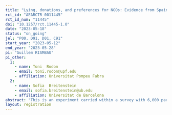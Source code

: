 ```yaml
---
title: "Lying, donations, and preferences for NGOs: Evidence from Spain "
rct_id: "AEARCTR-0011445"
rct_id_num: "11445"
doi: "10.1257/rct.11445-1.0"
date: "2023-05-18"
status: "on_going"
jel: "P00, D91, D01, C91"
start_year: "2023-05-12"
end_year: "2023-05-28"
pi: "Guillem RIAMBAU"
pi_other:
  1:
    - name: Toni  Rodon
    - email: toni.rodon@upf.edu
    - affiliation: Universitat Pompeu Fabra
  2:
    - name: Sofia  Breitenstein
    - email: sofia.breitenstein@ub.edu
    - affiliation: Universitat de Barcelona
abstract: "This is an experiment carried within a survey with 6,000 participants in Spain. Subjects are asked to think about a number between 0 and 5. Then they are asked to reveal the number and at the same time told that the number will be converted into € for a given NGO chosen at at random among 4 NGOs. The goal is to assess willingness to donate depending on individual characteristics and NGOs location of headquarters and main goals. "
layout: registration
---
```


